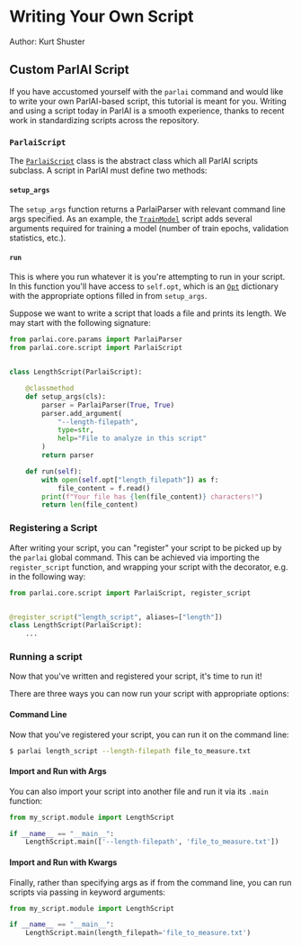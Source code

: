 # Writing Your Own Script

Author: Kurt Shuster


## Custom ParlAI Script
If you have accustomed yourself with the `parlai` command and would like to write your own ParlAI-based script, this tutorial is meant for you. Writing and using a script today in ParlAI is a smooth experience, thanks to recent work in standardizing scripts across the repository.

### `ParlaiScript`

The [`ParlaiScript`](parlai.core.script.ParlaiScript) class is the abstract class which all ParlAI scripts subclass. A script in ParlAI must define two methods:

#### `setup_args`

The `setup_args` function returns a ParlaiParser with relevant command line args specified. As an example, the [`TrainModel`](https://github.com/facebookresearch/ParlAI/blob/master/parlai/scripts/train_model.py) script adds several arguments required for training a model (number of train epochs, validation statistics, etc.).

#### `run`

This is where you run whatever it is you're attempting to run in your script. In this function you'll have access to `self.opt`, which is an [`Opt`](parlai.core.opt.Opt) dictionary with the appropriate options filled in from `setup_args`.

Suppose we want to write a script that loads a file and prints its length. We may start with the following signature:

```python
from parlai.core.params import ParlaiParser
from parlai.core.script import ParlaiScript


class LengthScript(ParlaiScript):

    @classmethod
    def setup_args(cls):
        parser = ParlaiParser(True, True)
        parser.add_argument(
            "--length-filepath",
            type=str,
            help="File to analyze in this script"
        )
        return parser

    def run(self):
        with open(self.opt["length_filepath"]) as f:
            file_content = f.read()
        print(f"Your file has {len(file_content)} characters!")
        return len(file_content)

```

### Registering a Script

After writing your script, you can "register" your script to be picked up by the `parlai` global command. This can be achieved via importing the `register_script` function, and wrapping your script with the decorator, e.g. in the following way:

```python
from parlai.core.script import ParlaiScript, register_script


@register_script("length_script", aliases=["length"])
class LengthScript(ParlaiScript):
    ...

```

### Running a script

Now that you've written and registered your script, it's time to run it!

There are three ways you can now run your script with appropriate options:

#### Command Line

Now that you've registered your script, you can run it on the command line:

```bash
$ parlai length_script --length-filepath file_to_measure.txt
```

#### Import and Run with Args

You can also import your script into another file and run it via its `.main` function:

```python
from my_script.module import LengthScript

if __name__ == "__main__":
    LengthScript.main(['--length-filepath', 'file_to_measure.txt'])
```

#### Import and Run with Kwargs

Finally, rather than specifying args as if from the command line, you can run scripts via passing in keyword arguments:

```python
from my_script.module import LengthScript

if __name__ == "__main__":
    LengthScript.main(length_filepath='file_to_measure.txt')
```